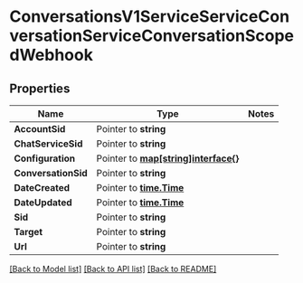 # ConversationsV1ServiceServiceConversationServiceConversationScopedWebhook

## Properties
Name | Type | Notes
------------ | ------------- | -------------
**AccountSid** | Pointer to **string** | 
**ChatServiceSid** | Pointer to **string** | 
**Configuration** | Pointer to [**map[string]interface{}**](.md) | 
**ConversationSid** | Pointer to **string** | 
**DateCreated** | Pointer to [**time.Time**](time.Time.md) | 
**DateUpdated** | Pointer to [**time.Time**](time.Time.md) | 
**Sid** | Pointer to **string** | 
**Target** | Pointer to **string** | 
**Url** | Pointer to **string** | 

[[Back to Model list]](../README.md#documentation-for-models) [[Back to API list]](../README.md#documentation-for-api-endpoints) [[Back to README]](../README.md)



